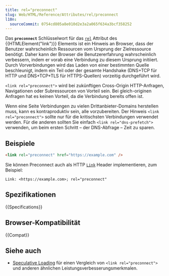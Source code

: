 ```yaml
---
title: rel="preconnect"
slug: Web/HTML/Reference/Attributes/rel/preconnect
l10n:
  sourceCommit: 0754cd805a8e010d2e3a2a065f634a3bcf358252
---
```


Das **`preconnect`** Schlüsselwort für das [`rel`](/de/docs/Web/HTML/Reference/Elements/link#rel) Attribut des {{HTMLElement("link")}} Elements ist ein Hinweis an Browser, dass der Benutzer wahrscheinlich Ressourcen vom Ursprung der Zielressource benötigt. Daher kann der Browser die Benutzererfahrung wahrscheinlich verbessern, indem er vorab eine Verbindung zu diesem Ursprung initiiert. Durch Vorverbindungen wird das Laden von einer bestimmten Quelle beschleunigt, indem ein Teil oder der gesamte Handshake (DNS+TCP für HTTP und DNS+TCP+TLS für HTTPS-Quellen) vorzeitig durchgeführt wird.

`<link rel="preconnect">` wird bei zukünftigen Cross-Origin HTTP-Anfragen, Navigationen oder Subressourcen von Vorteil sein. Bei gleich-originen Anfragen hat es keinen Vorteil, da die Verbindung bereits offen ist.

Wenn eine Seite Verbindungen zu vielen Drittanbieter-Domains herstellen muss, kann es kontraproduktiv sein, alle vorzubereiten. Der Hinweis `<link rel="preconnect">` sollte nur für die kritischsten Verbindungen verwendet werden. Für die anderen sollten Sie einfach `<link rel="dns-prefetch">` verwenden, um beim ersten Schritt – der DNS-Abfrage – Zeit zu sparen.

## Beispiele

```html
<link rel="preconnect" href="https://example.com" />
```

Sie können Preconnect auch als HTTP [`Link`](/de/docs/Web/HTTP/Reference/Headers/Link) Header implementieren, zum Beispiel:

```http
Link: <https://example.com>; rel="preconnect"
```

## Spezifikationen

{{Specifications}}

## Browser-Kompatibilität

{{Compat}}

## Siehe auch

- [Speculative Loading](/de/docs/Web/Performance/Guides/Speculative_loading) für einen Vergleich von `<link rel="preconnect">` und anderen ähnlichen Leistungsverbesserungsmerkmalen.

